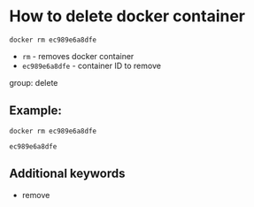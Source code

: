 # How to delete docker container

```docker
docker rm ec989e6a8dfe
```

- `rm` - removes docker container
- `ec989e6a8dfe` - container ID to remove

group: delete

## Example: 
```docker
docker rm ec989e6a8dfe
```
```
ec989e6a8dfe
```

## Additional keywords
- remove
